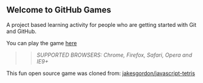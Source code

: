 ## Welcome to GitHub Games

A project based learning activity for people who are getting started with Git and GitHub.

You can play the game [here](https://raquelbaptista.github.io/github-games/)

>> _*SUPPORTED BROWSERS*: Chrome, Firefox, Safari, Opera and IE9+_

This fun open source game was cloned from: [jakesgordon/javascript-tetris](https://github.com/jakesgordon/javascript-tetris)
